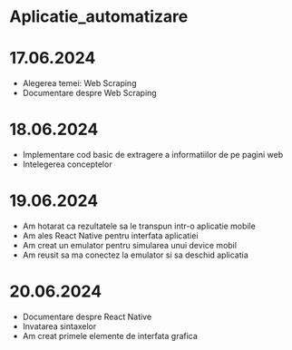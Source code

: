 # Aplicatie_automatizare
# 17.06.2024
* Alegerea temei: Web Scraping
* Documentare despre Web Scraping
# 18.06.2024
* Implementare cod basic de extragere a informatiilor de pe pagini web
* Intelegerea conceptelor
# 19.06.2024
* Am hotarat ca rezultatele sa le transpun intr-o aplicatie mobile
* Am ales React Native pentru interfata aplicatiei
* Am creat un emulator pentru simularea unui device mobil
* Am reusit sa ma conectez la emulator si sa deschid aplicatia
# 20.06.2024 
* Documentare despre React Native
* Invatarea sintaxelor
* Am creat primele elemente de interfata grafica
